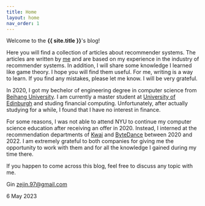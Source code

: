 ```yaml
---
title: Home
layout: home
nav_order: 1
---
```



Welcome to the **{{ site.title }}**'s blog!

Here you will find a collection of articles about recommender systems. The articles are written by [me](https://www.linkedin.com/in/ze-jin-7219531b2/) and are based on my experience in the industry of recommender systems. In addition, I will share some knowledge I learned like game theory. I hope you will find them useful. For me, writing is a way to learn. If you find any mistakes, please let me know. I will be very grateful. 

In 2020, I got my bechelor of engineering degree in computer science from [Beihang University](https://ev.buaa.edu.cn/). I am currently a master student at [University of Edinburgh](https://www.ed.ac.uk/) and studing financial computing. Unfortunately, after actually studying for a while, I found that I have no interest in finance.

For some reasons, I was not able to attend NYU to continue my computer science education after receiving an offer in 2020. Instead, I interned at the recommendation departments of [Kwai](https://www.kwai.com/) and [ByteDance](https://www.bytedance.com/en/) between 2020 and 2022. I am extremely grateful to both companies for giving me the opportunity to work with them and for all the knowledge I gained during my time there.

If you happen to come across this blog, feel free to discuss any topic with me. 


Gin [zejin.97@gmail.com](zejin.97@gmail.com)

6 May 2023
